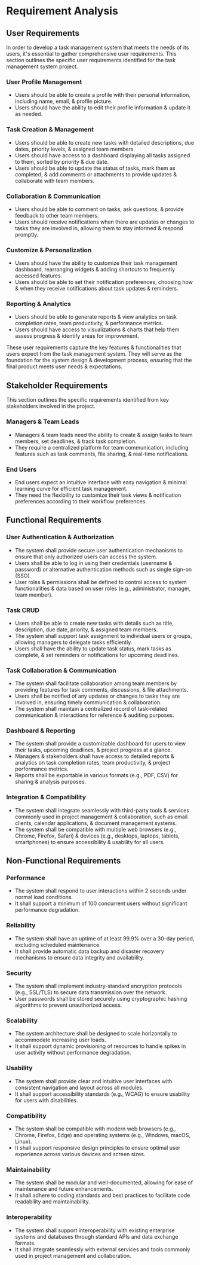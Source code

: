 # Requirement Analysis

## User Requirements

In order to develop a task management system that meets the needs of its users, it's essential to gather comprehensive user requirements. This section outlines the specific user requirements identified for the task management system project.

### User Profile Management

- Users should be able to create a profile with their personal information, including name, email, & profile picture.
- Users should have the ability to edit their profile information & update it as needed.

### Task Creation & Management

- Users should be able to create new tasks with detailed descriptions, due dates, priority levels, & assigned team members.
- Users should have access to a dashboard displaying all tasks assigned to them, sorted by priority & due date.
- Users should be able to update the status of tasks, mark them as completed, & add comments or attachments to provide updates & collaborate with team members.

### Collaboration & Communication

- Users should be able to comment on tasks, ask questions, & provide feedback to other team members.
- Users should receive notifications when there are updates or changes to tasks they are involved in, allowing them to stay informed & respond promptly.

### Customize & Personalization

- Users should have the ability to customize their task management dashboard, rearranging widgets & adding shortcuts to frequently accessed features.
- Users should be able to set their notification preferences, choosing how & when they receive notifications about task updates & reminders.

### Reporting & Analytics

- Users should be able to generate reports & view analytics on task completion rates, team productivity, & performance metrics.
- Users should have access to visualizations & charts that help them assess progress & identify areas for improvement.

These user requirements capture the key features & functionalities that users expect from the task management system. They will serve as the foundation for the system design & development process, ensuring that the final product meets user needs & expectations.

## Stakeholder Requirements

This section outlines the specific requirements identified from key stakeholders involved in the project.

### Managers & Team Leads

- Managers & team leads need the ability to create & assign tasks to team members, set deadlines, & track task completion.
- They require a centralized platform for team communication, including features such as task comments, file sharing, & real-time notifications.

### End Users

- End users expect an intuitive interface with easy navigation & minimal learning curve for efficient task management.
- They need the flexibility to customize their task views & notification preferences according to their workflow preferences.

## Functional Requirements

### User Authentication & Authorization

- The system shall provide secure user authentication mechanisms to ensure that only authorized users can access the system.
- Users shall be able to log in using their credentials (username & password) or alternative authentication methods such as single sign-on (SSO).
- User roles & permissions shall be defined to control access to system functionalities & data based on user roles (e.g., administrator, manager, team member).

### Task CRUD

- Users shall be able to create new tasks with details such as title, description, due date, priority, & assigned team members.
- The system shall support task assignment to individual users or groups, allowing managers to delegate tasks efficiently.
- Users shall have the ability to update task status, mark tasks as complete, & set reminders or notifications for upcoming deadlines.

### Task Collaboration & Communication

- The system shall facilitate collaboration among team members by providing features for task comments, discussions, & file attachments.
- Users shall be notified of any updates or changes to tasks they are involved in, ensuring timely communication & collaboration.
- The system shall maintain a centralized record of task-related communication & interactions for reference & auditing purposes.

### Dashboard & Reporting

- The system shall provide a customizable dashboard for users to view their tasks, upcoming deadlines, & project progress at a glance.
- Managers & stakeholders shall have access to detailed reports & analytics on task completion rates, team productivity, & project performance metrics.
- Reports shall be exportable in various formats (e.g., PDF, CSV) for sharing & analysis purposes.

### Integration & Compatibility

- The system shall integrate seamlessly with third-party tools & services commonly used in project management & collaboration, such as email clients, calendar applications, & document management systems.
- The system shall be compatible with multiple web browsers (e.g., Chrome, Firefox, Safari) & devices (e.g., desktops, laptops, tablets, smartphones) to ensure accessibility & usability for all users.

## Non-Functional Requirements

### Performance

- The system shall respond to user interactions within 2 seconds under normal load conditions.
- It shall support a minimum of 100 concurrent users without significant performance degradation.

### Reliability

- The system shall have an uptime of at least 99.9% over a 30-day period, excluding scheduled maintenance.
- It shall provide automatic data backup and disaster recovery mechanisms to ensure data integrity and availability.

### Security

- The system shall implement industry-standard encryption protocols (e.g., SSL/TLS) to secure data transmission over the network.
- User passwords shall be stored securely using cryptographic hashing algorithms to prevent unauthorized access.

### Scalability

- The system architecture shall be designed to scale horizontally to accommodate increasing user loads.
- It shall support dynamic provisioning of resources to handle spikes in user activity without performance degradation.

### Usability

- The system shall provide clear and intuitive user interfaces with consistent navigation and layout across all modules.
- It shall support accessibility standards (e.g., WCAG) to ensure usability for users with disabilities.

### Compatibility

- The system shall be compatible with modern web browsers (e.g., Chrome, Firefox, Edge) and operating systems (e.g., Windows, macOS, Linux).
- It shall support responsive design principles to ensure optimal user experience across various devices and screen sizes.

### Maintainability

- The system shall be modular and well-documented, allowing for ease of maintenance and future enhancements.
- It shall adhere to coding standards and best practices to facilitate code readability and maintainability.

### Interoperability

- The system shall support interoperability with existing enterprise systems and databases through standard APIs and data exchange formats.
- It shall integrate seamlessly with external services and tools commonly used in project management and collaboration.
